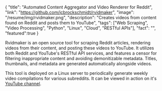 {
  "title": "Automated Content Aggregator and Video Renderer for Reddit",
  "link": "https://github.com/jcbrockschmidt/rvidmaker",
  "image": "/resume/img/rvidmaker.png",
  "description": "Creates videos from content found on Reddit and posts them to YouTube",
  "tags": ["Web Scraping", "Video Processing", "Python", "Linux", "Cloud", "RESTful APIs"],
  "fact": "",
  "featured":true
}

Rvidmaker is an open source tool for scraping Reddit articles, rendering videos from their content, and posting these videos to YouTube. It utilizes both Reddit and YouTube's RESTful API services, and features a censor for filtering inappropriate content and avoiding demonitizable metadata. Titles, thumbnails, and metadata are generated automatically alongside videos.

This tool is deployed on a Linux server to periodically generate weekly video compilations for various subreddits. It can be viewed in action on it's [YouTube channel](https://www.youtube.com/channel/UCijb0QQRc7GV1lxVnDzv8pw).
